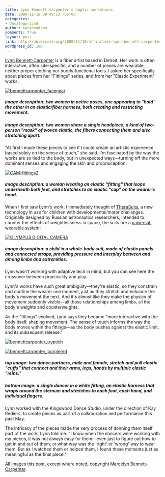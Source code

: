 ```yaml
---
title: Lynn Bennett Carpenter's haptic sensations
date: 2009-11-18 09:49:53 -05:00
categories:
- Uncategorized
author: sarahendren
comments: true
layout: post
link: http://ablersite.org/2009/11/18/affinities-lynn-bennett-carpenter/
wordpress_id: 108
---
```


[Lynn Bennett-Carpenter](http://marcelynbennettcarpenter.com/home.html) is a fiber artist based in Detroit. Her work is often interactive, often site-specific, and a number of pieces are wearable, neither proper clothing nor purely functional tools. I asked her specifically about pieces from her "Fittings" series, and from her "Elastic Experiment" works.

[![bennettcarpenter_facegear](http://ablersite.files.wordpress.com/2009/11/bennettcarpenter_facegear.jpg)](http://ablersite.files.wordpress.com/2009/11/bennettcarpenter_facegear.jpg)

##### image description: two women in active poses, one appearing to "hold" the other in an elastic/fiber harness, both creating and restricting movement.

##### image description: two women share a single headpiece, a kind of two-person "mask" of woven elastic, the fibers connecting them and also stretching apart.

"At first I made these pieces to see if I could create an artistic experience based solely on the sense of touch," she said. I'm fascinated by the way the works are so tied to the body, but in unexpected ways—turning off the more dominant senses and engaging the skin and proprioception.

[![CAM-fittings2](http://ablersite.files.wordpress.com/2009/11/cam-fittings2.jpg)](http://ablersite.files.wordpress.com/2009/11/cam-fittings2.jpg)

##### image description: a woman wearing an elastic "fitting" that loops underneath both feet, and stretches to an elastic "cap" on the wearer's head.

When I first saw Lynn's work, I immediately thought of [TheraSuits](http://dfvr.easterseals.com/site/PageServer?pagename=ILDU_SuitABILITY), a new technology in use for children with developmental/motor challenges. Originally designed by Russian astronautics researchers, intended to counter the effects of weightlessness in space, the suits are a [universal, wearable system](http://www.suittherapy.com/therasuit%20info.htm):

[![OLYMPUS DIGITAL CAMERA](http://ablersite.files.wordpress.com/2009/11/suitability.jpg)](http://ablersite.files.wordpress.com/2009/11/suitability.jpg)

##### image description: a child in a whole-body suit, made of elastic panels and connected straps, providing pressure and interplay between and among limbs and extremities.

Lynn wasn't working with adaptive tech in mind, but you can see here the crossover between practicality and play.

Lynn's works have such great ambiguity—they're elastic, so they constrain and confine the wearer one moment, just as they stretch and enhance the body's movement the next. And it's almost like they make the physics of movement suddenly visible—all those relationships among limbs, all the body's weights and counterweights.

As the "fittings" evolved, Lynn says they became "more interactive with the body itself, shaping movement. The sense of touch informs the way the body moves within the fittings—as the body pushes against the elastic limit, and its subsequent release."

[![bennettcarpenter_tryptich](http://ablersite.files.wordpress.com/2009/11/bennettcarpenter_tryptich.jpg)](http://ablersite.files.wordpress.com/2009/11/bennettcarpenter_tryptich.jpg)

[![bennettcarpenter_purplered](http://ablersite.files.wordpress.com/2009/11/bennettcarpenter_purplered.jpg)](http://ablersite.files.wordpress.com/2009/11/bennettcarpenter_purplered.jpg)

##### top image: two dance partners, male and female, stretch and pull elastic "cuffs" that connect and their arms, legs, hands by multiple elastic "reins."

##### bottom image: a single dancer in a white fitting, an elastic harness that wraps around the sternum and stretches to each foot, each hand, and individual fingers.

Lynn worked with the Kingswood Dance Studio, under the direction of Kay Rediers, to create pieces as part of a collaboration and performance this past May.

The intricacy of the pieces made the very process of donning them itself part of the work, Lynn told me. "I know when the dancers were working with my pieces, it was not always easy for them—even just to figure out how to get in and out of them, or what way was the 'right' or 'wrong' way to wear them. But as I watched them or helped them, I found these moments just as meaningful as the final piece."

All images this post, except where noted, copyright [Marcelyn Bennett-Carpenter](http://www.marcelynbennettcarpenter.com).
